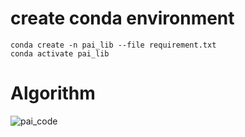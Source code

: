 # create conda environment
    conda create -n pai_lib --file requirement.txt
    conda activate pai_lib
# Algorithm

![pai_code](https://github.com/user-attachments/assets/ada59bbb-5862-4c6d-8460-59394e07d85b)
